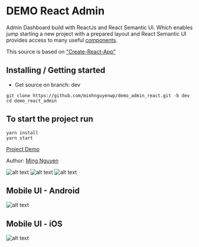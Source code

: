 # DEMO React Admin
Admin Dashboard build with ReactJs and React Semantic UI. Which enables jump starting a new
project with a prepared layout and React Semantic UI provides access to many useful [components](https://react.semantic-ui.com/).

This source is based on ["Create-React-App"](https://github.com/facebook/create-react-app)

## Installing / Getting started
- Get source on branch: dev 
```shell
git clone https://github.com/minhnguyenwp/demo_admin_react.git -b dev
cd demo_react_admin
```
## To start the project run
```
yarn install
yarn start
```

[Project Demo](http://wizardev.info/minhnguyenwp/) 

Author: [Ming Nguyen](https://github.com/minhnguyenwp)

![alt text](http://wizardev.info/demo_react/dashb_1.png)
![alt text](http://wizardev.info/demo_react/dashb_2.png)
![alt text](http://wizardev.info/demo_react/dashb_3.png)

## Mobile UI - Android
![alt text](http://wizardev.info/demo_react/android.png)

## Mobile UI - iOS
![alt text](http://wizardev.info/demo_react/ios.png)